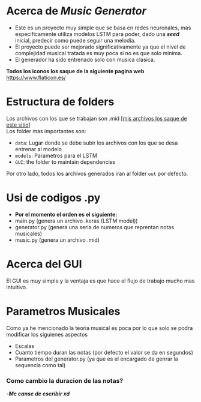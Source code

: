 # Acerca de *Music Generator*

- Este es un proyecto muy simple que se basa en redes neuronales, mas especificamente utiliza modelos LSTM para poder, dado una ***seed*** inicial, predecir como puede seguir una melodia.
- El proyecto puede ser mejorado significativamente ya que el nivel de complejidad musical tratada es muy poca si no es que solo  minima.
- El generador ha sido entrenado solo con musica clasica.


**Todos los iconos los saque de la siguiente pagina web** https://www.flaticon.es/

# Estructura de folders
Los archivos con los que se trabajan son .mid [[mis archivos los saque de este sitio](https://bitmidi.com/)]\
Los folder mas importantes son:

- `data`: Lugar donde se debe subir los archivos con los que se desa entrenar al modelo
- `models`: Parametros para el LSTM 
- `GUI`: the folder to maintain dependencies

Por otro lado, todos los archivos generados iran al folder `out` por defecto.

# Usi de codigos .py
- **Por el momento el orden es el siguiente:**
- main.py (genera un archivo .keras (LSTM model))
- generator.py (genera una seria de numeros que reprentan notas musicales)
- music.py (genera un archivo .mid)

# Acerca del GUI 
El GUI es muy simple y la ventaja es que hace el flujo de trabajo mucho mas intuitivo.
# Parametros Musicales 
Como ya he mencionado la teoria musical es poca por lo que solo se podra modificar los siguienes aspectos
- Escalas
- Cuanto tiempo duran las notas (por defecto el valor se da en segundos)
- Parametros del generator.py (ya que es el encargado de genrar la sequencia como tal)
### Como cambio la duracion de las notas? ###
-***Me canse de escribir xd***
